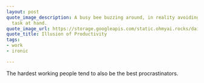 ```yaml
---
layout: post
quote_image_description: A busy bee buzzing around, in reality avoiding the important
  task at hand.
quote_image_url: https://storage.googleapis.com/static.ohmyai.rocks/daily/2023-12-27.jpg
quote_title: Illusion of Productivity
tags:
- work
- ironic

---
```


The hardest working people tend to also be the best procrastinators.